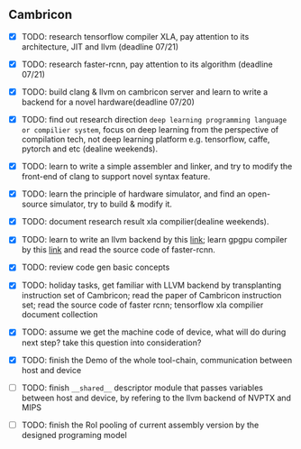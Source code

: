 ## Cambricon
- [x] TODO: research tensorflow compiler XLA, pay attention to its architecture, JIT and llvm (deadline 07/21)
- [x] TODO: research faster-rcnn, pay attention to its algorithm (deadline 07/21)
- [x] TODO: build clang & llvm on cambricon server and learn to write a backend for a novel hardware(deadline 07/20)
- [x] TODO: find out research direction `deep learning programming language or compilier system`, focus on deep learning from the perspective of compilation tech, not deep learning platform e.g. tensorflow, caffe, pytorch and etc (dealine weekends).
- [x] TODO: learn to write a simple assembler and linker, and try to modify the front-end of clang to support novel syntax feature.
- [x] TODO: learn the principle of hardware simulator, and find an open-source simulator, try to build & modify it.
- [x] TODO: document research result xla compilier(dealine weekends).
- [x] TODO: learn to write an llvm backend by this [link](http://llvm.org/docs/WritingAnLLVMBackend.html); learn gpgpu compiler by this [link](http://llvm.org/docs/CompileCudaWithLLVM.html) and read the source code of faster-rcnn.
- [x] TODO: review code gen basic concepts
- [x] TODO: holiday tasks, get familiar with LLVM backend by transplanting instruction set of Cambricon; read the paper of Cambricon instruction set; read the source code of faster rcnn; tensorflow xla compilier document collection
- [x] TODO: assume we get the machine code of device, what will do during next step? take this question into consideration? 
- [x] TODO: finish the Demo of the whole tool-chain, communication between host and device
- [ ] TODO: finish `__shared__` descriptor module that passes variables between host and device, by refering to the llvm backend of NVPTX and MIPS
- [ ] TODO: finish the RoI pooling of current assembly version by the designed programing model


